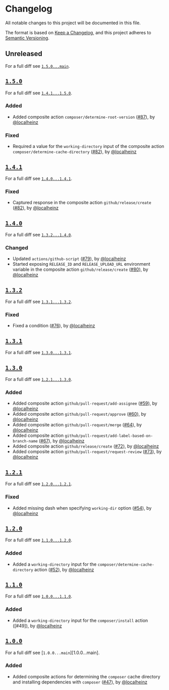 # Changelog

All notable changes to this project will be documented in this file.

The format is based on [Keep a Changelog](https://keepachangelog.com/en/1.0.0/), and this project adheres to [Semantic Versioning](https://semver.org/spec/v2.0.0.html).

## Unreleased

For a full diff see [`1.5.0...main`][1.5.0...main].

## [`1.5.0`][1.5.0]

For a full diff see [`1.4.1...1.5.0`][1.4.1...1.5.0].

### Added

- Added composite action `composer/determine-root-version` ([#87]), by [@localheinz]

### Fixed

- Required a value for the `working-directory` input of the composite action `composer/determine-cache-directory` ([#82]), by [@localheinz]

## [`1.4.1`][1.4.1]

For a full diff see [`1.4.0...1.4.1`][1.4.0...1.4.1].

### Fixed

- Captured response in the composite action `github/release/create` ([#82]), by [@localheinz]

## [`1.4.0`][1.4.0]

For a full diff see [`1.3.2...1.4.0`][1.3.2...1.4.0].

### Changed

- Updated `actions/github-script` ([#79]), by [@localheinz]
- Started exposing `RELEASE_ID` and `RELEASE_UPLOAD_URL` environment variable in the composite action `github/release/create` ([#80]), by [@localheinz]

## [`1.3.2`][1.3.2]

For a full diff see [`1.3.1...1.3.2`][1.3.1...1.3.2].

### Fixed

- Fixed a condition ([#76]), by [@localheinz]

## [`1.3.1`][1.3.1]

For a full diff see [`1.3.0...1.3.1`][1.3.0...1.3.1].

## [`1.3.0`][1.3.0]

For a full diff see [`1.2.1...1.3.0`][1.2.1...1.3.0].

### Added

- Added composite action `github/pull-request/add-assignee` ([#59]), by [@localheinz]
- Added composite action `github/pull-request/approve` ([#60]), by [@localheinz]
- Added composite action `github/pull-request/merge` ([#64]), by [@localheinz]
- Added composite action `github/pull-request/add-label-based-on-branch-name` ([#67]), by [@localheinz]
- Added composite action `github/release/create` ([#72]), by [@localheinz]
- Added composite action `github/pull-request/request-review` ([#73]), by [@localheinz]

## [`1.2.1`][1.2.1]

For a full diff see [`1.2.0...1.2.1`][1.2.0...1.2.1].

### Fixed

- Added missing dash when specifying `working-dir` option ([#54]), by [@localheinz]

## [`1.2.0`][1.2.0]

For a full diff see [`1.1.0...1.2.0`][1.1.0...1.2.0].

### Added

- Added a `working-directory` input for the `composer/determine-cache-directory` action ([#52]), by [@localheinz]

## [`1.1.0`][1.1.0]

For a full diff see [`1.0.0...1.1.0`][1.0.0...1.1.0].

### Added

- Added a `working-directory` input for the `composer/install` action ([#49]), by [@localheinz]

## [`1.0.0`][1.0.0]

For a full diff see [`1.0.0...main`][1.0.0...main].

### Added

- Added composite actions for determining the `composer` cache directory and installing dependencies with `composer` ([#47]), by [@localheinz]

[1.0.0]: https://github.com/ergebnis/.github/releases/tag/1.0.0
[1.1.0]: https://github.com/ergebnis/.github/releases/tag/1.1.0
[1.2.0]: https://github.com/ergebnis/.github/releases/tag/1.2.0
[1.2.1]: https://github.com/ergebnis/.github/releases/tag/1.2.1
[1.3.0]: https://github.com/ergebnis/.github/releases/tag/1.3.0
[1.3.1]: https://github.com/ergebnis/.github/releases/tag/1.3.1
[1.3.2]: https://github.com/ergebnis/.github/releases/tag/1.3.2
[1.4.0]: https://github.com/ergebnis/.github/releases/tag/1.4.0
[1.4.1]: https://github.com/ergebnis/.github/releases/tag/1.4.1
[1.5.0]: https://github.com/ergebnis/.github/releases/tag/1.5.0

[ca7f15d...1.0.0]: https://github.com/ergebnis/.github/compare/ca7f15d...1.0.0
[1.0.0...1.1.0]: https://github.com/ergebnis/.github/compare/1.0.0...1.1.0
[1.1.0...1.2.0]: https://github.com/ergebnis/.github/compare/1.1.0...1.2.0
[1.2.0...1.2.1]: https://github.com/ergebnis/.github/compare/1.2.0...1.2.1
[1.2.1...1.3.0]: https://github.com/ergebnis/.github/compare/1.2.1...1.3.0
[1.3.0...1.3.1]: https://github.com/ergebnis/.github/compare/1.3.0...1.3.1
[1.3.1...1.3.2]: https://github.com/ergebnis/.github/compare/1.3.1...1.3.2
[1.3.2...1.4.0]: https://github.com/ergebnis/.github/compare/1.3.2...1.4.0
[1.4.0...1.4.1]: https://github.com/ergebnis/.github/compare/1.4.0...1.4.1
[1.4.1...1.5.0]: https://github.com/ergebnis/.github/compare/1.4.1...1.5.0
[1.5.0...main]: https://github.com/ergebnis/.github/compare/1.5.0...main

[#47]: https://github.com/ergebnis/.github/pull/47
[#48]: https://github.com/ergebnis/.github/pull/48
[#52]: https://github.com/ergebnis/.github/pull/52
[#54]: https://github.com/ergebnis/.github/pull/54
[#59]: https://github.com/ergebnis/.github/pull/59
[#60]: https://github.com/ergebnis/.github/pull/60
[#64]: https://github.com/ergebnis/.github/pull/64
[#67]: https://github.com/ergebnis/.github/pull/67
[#72]: https://github.com/ergebnis/.github/pull/72
[#73]: https://github.com/ergebnis/.github/pull/73
[#76]: https://github.com/ergebnis/.github/pull/76
[#79]: https://github.com/ergebnis/.github/pull/79
[#80]: https://github.com/ergebnis/.github/pull/80
[#82]: https://github.com/ergebnis/.github/pull/82
[#87]: https://github.com/ergebnis/.github/pull/87

[@localheinz]: https://github.com/localheinz
